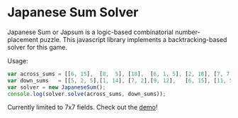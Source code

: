 Japanese Sum Solver
===================

Japanese Sum or Japsum is a logic-based combinatorial number-placement puzzle.
This javascript library implements a backtracking-based solver for this game.

Usage:
``` javascript
var across_sums = [[6, 15],  [8,  5], [18],  [6, 1, 5], [2, 18], [7, 7, 1], [1, 12, 3]];
var down_sums   = [[5, 2, 5],[1, 14], [7, 2],[9, 12],   [6, 15], [11, 5],   [6, 15]];
var solver = new JapaneseSum();
console.log(solver.solve(across_sums, down_sums));
```
Currently limited to 7x7 fields.
Check out the [demo](http://wwwpub.zih.tu-dresden.de/~s5245332/index.html)!
